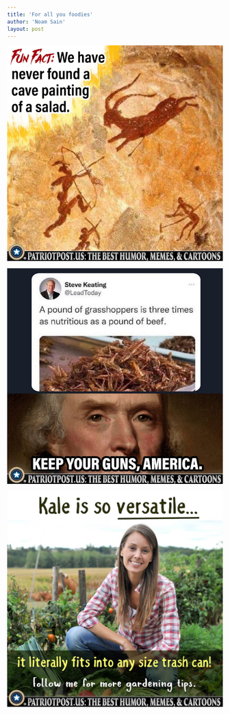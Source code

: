 ```yaml
---
title: 'For all you foodies'
author: 'Noam Sain'
layout: post
---
```


![Fun fact](/assets/2022/2022-10-01GEX39V1M8QTM4C0JDXSMG4MD.jpeg "Fun fact")

![Keep your guns, America](/assets/2022/2022-10-01GF6ST2BQ8HKJVB3SZQCSJY9T.jpeg "Keep your guns, America")

![Kale is so versatile](/assets/2022/2022-10-01GFBJDD27E4NMY8QNCNNB2AXH.jpeg "Kale is so versatile")
